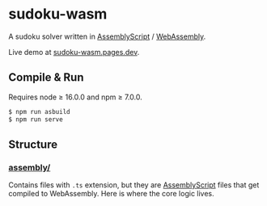 # sudoku-wasm

A sudoku solver written in [AssemblyScript](https://www.assemblyscript.org) / [WebAssembly](https://webassembly.org/).

Live demo at [sudoku-wasm.pages.dev](https://sudoku-wasm.pages.dev/).


## Compile & Run

Requires node ≥ 16.0.0 and npm ≥ 7.0.0.

```bash
$ npm run asbuild
$ npm run serve
```


## Structure

### [assembly/](assembly/)

Contains files with `.ts` extension, but they are [AssemblyScript](https://www.assemblyscript.org/) files
that get compiled to WebAssembly. Here is where the core logic lives.
